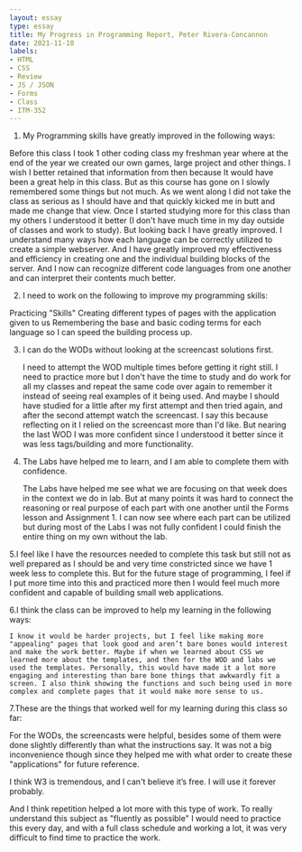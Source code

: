 ```yaml
---
layout: essay
type: essay
title: My Progress in Programming Report, Peter Rivera-Concannon
date: 2021-11-10
labels:
- HTML
- CSS
- Review
- JS / JSON
- Forms
- Class
- ITM-352
---
```


1. My Programming skills have greatly improved in the following ways:

  Before this class I took 1 other coding class my freshman year where at the end of the year we created our own games, large project and other things. I wish I better retained that information from then because It would have been a great help in this class. But as this course has gone on I slowly remembered some things but not much. As we went along I did not take the class as serious as I should have and that quickly kicked me in butt and made me change that view. Once I started studying more for this class than my others I understood it better (I don't have much time in my day outside of classes and work to study). But looking back I have greatly improved. I understand many ways how each language can be correctly utilized to create a simple webserver. And I have greatly improved my effectiveness and efficiency in creating one and the individual building blocks of the server. And I now can recognize different code languages from one another and can interpret their contents much better.
  
2. I need to work on the following to improve my programming skills:

  Practicing "Skills"
  Creating different types of pages with the application given to us
  Remembering the base and basic coding terms for each language so I can speed the building process up.
  
3. I can do the WODs without looking at the screencast solutions first.

    I need to attempt the WOD multiple times before getting it right still. I need to practice more but I don't have the time to study and do work for all my classes and repeat the same code over again to remember it instead of seeing real examples of it being used. And maybe I should have studied for a little after my first attempt and then tried again, and after the second attempt watch the screencast. I say this because reflecting on it I relied on the screencast more than I'd like. But nearing the last WOD I was more confident since I understood it better since it was less tags/building and more functionality. 


4. The Labs have helped me to learn, and I am able to complete them with confidence.

    The Labs have helped me see what we are focusing on that week does in the context we do in lab. But at many points it was hard to connect the reasoning or real purpose of each part with one another until the Forms lesson and Assignment 1. I can now see where each part can be utilized but during most of the Labs I was not fully confident I could finish the entire thing on my own without the lab.

5.I feel like I have the resources needed to complete this task but still not as well prepared as I should be and very time constricted since we have 1 week less to complete this. But for the future stage of programming, I feel if I put more time into this and practiced more then I would feel much more confident and capable of building small web applications.

6.I think the class can be improved to help my learning in the following ways:

    I know it would be harder projects, but I feel like making more "appealing" pages that look good and aren’t bare bones would interest and make the work better. Maybe if when we learned about CSS we learned more about the templates, and then for the WOD and labs we used the templates. Personally, this would have made it a lot more engaging and interesting than bare bone things that awkwardly fit a screen. I also think showing the functions and such being used in more complex and complete pages that it would make more sense to us.

7.These are the things that worked well for my learning during this class so far:
   
   For the WODs, the screencasts were helpful, besides some of them were done slightly differently than what the instructions say. It was not a big inconvenience though since they helped me with what order to create these "applications" for future reference.
   
   I think W3 is tremendous, and I can't believe it’s free. I will use it forever probably.
   
   And I think repetition helped a lot more with this type of work. To really understand this subject as "fluently as possible" I would need to practice this every day, and with a full class schedule and working a lot, it was very difficult to find time to practice the work.
